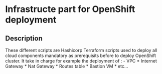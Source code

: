 # Infrastructe part for OpenShift deployment

## Description

These different scripts are Hashicorp Terraform scripts used to deploy all cloud components mandatory as prerequisits before to deploy OpenShift cluster. It take in charge for example the deployment of :
    - VPC
    * Internet Gateway
    * Nat Gateway
    * Routes table
    * Bastion VM
    * etc...    

